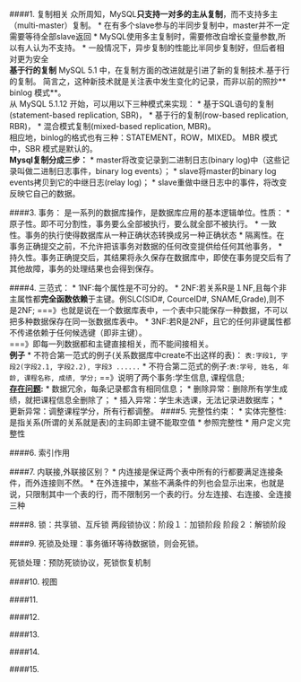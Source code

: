 ####1. 复制相关
众所周知，MySQL**只支持一对多的主从复制**，而不支持多主（multi-master）复制。 
* 
在有多个slave参与的半同步复制中，master并不一定需要等待全部slave返回
* 
MySQL使用多主复制时，需要修改自增长变量参数,所以有人认为不支持。
* 
一般情况下，异步复制的性能比半同步复制好，但后者相对更为安全<br>
**基于行的复制** MySQL 5.1 中，在复制方面的改进就是引进了新的复制技术.基于行的复制。
简言之，这种新技术就是关注表中发生变化的记录，而非以前的照抄** binlog 模式**。<br>
从 MySQL 5.1.12 开始，可以用以下三种模式来实现：
* 
基于SQL语句的复制(statement-based replication, SBR)，
* 
基于行的复制(row-based replication, RBR)，
* 
混合模式复制(mixed-based replication, MBR)。<br>
相应地，binlog的格式也有三种：STATEMENT，ROW，MIXED。 MBR 模式中，SBR 模式是默认的。<br>
**Mysql复制分成三步：** 
* 
master将改变记录到二进制日志(binary log)中（这些记录叫做二进制日志事件，binary log events）； 
* 
slave将master的binary log events拷贝到它的中继日志(relay log)； 
* 
slave重做中继日志中的事件，将改变反映它自己的数据。

####3. 事务：
是一系列的数据库操作，是数据库应用的基本逻辑单位。性质：
* 
原子性。即不可分割性，事务要么全部被执行，要么就全部不被执行。
* 
一致性。事务的执行使得数据库从一种正确状态转换成另一种正确状态
* 
隔离性。在事务正确提交之前，不允许把该事务对数据的任何改变提供给任何其他事务，
* 
持久性。事务正确提交后，其结果将永久保存在数据库中，即使在事务提交后有了其他故障，事务的处理结果也会得到保存。

####4. 三范式：
* 
1NF:每个属性是不可分的。 
* 
2NF:若关系R是１NF,且每个非主属性都**完全函数依赖**于主键。例SLC(SID#, CourceID#, SNAME,Grade),则不是2NF;     ===》也就是说在一个数据库表中，一个表中只能保存一种数据，不可以把多种数据保存在同一张数据库表中。
* 
3NF:若R是2NF，且它的任何非键属性都不传递依赖于任何候选键（即非主键）。<br>
===》即每一列数据都和主键直接相关，而不能间接相关。<br>
**例子**
* 
不符合第一范式的例子(关系数据库中create不出这样的表)：
```表:字段1, 字段2(字段2.1, 字段2.2), 字段3 ......```
* 
不符合第二范式的例子:```表:学号, 姓名, 年龄, 课程名称, 成绩, 学分;``` ==》说明了两个事务:学生信息, 课程信息; <br>
**[存在问题](http://www.jb51.net/article/70867.htm):**
* 
数据冗余，每条记录都含有相同信息；
* 
删除异常：删除所有学生成绩，就把课程信息全删除了；
* 
插入异常：学生未选课，无法记录进数据库；
* 
更新异常：调整课程学分，所有行都调整。 
####5.  完整性约束：
* 
实体完整性:是指关系(所谓的关系就是表)的主码即主键不能取空值
* 
参照完整性
* 
用户定义完整性

####6. 索引作用

####7. 内联接,外联接区别？
* 
内连接是保证两个表中所有的行都要满足连接条件，而外连接则不然。
* 
在外连接中，某些不满条件的列也会显示出来，也就是说，只限制其中一个表的行，而不限制另一个表的行。分左连接、右连接、全连接三种

####8. 锁：共享锁、互斥锁
两段锁协议：阶段１：加锁阶段 阶段２：解锁阶段

####9. 死锁及处理：事务循环等待数据锁，则会死锁。

死锁处理：预防死锁协议，死锁恢复机制

####10. 视图

####11. 

####12. 

####13. 

####14. 

####15. 
